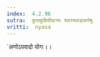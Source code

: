 ```yaml
---
index:  4.2.96
sutra:  कुलकुक्षिग्रीवाभ्यः श्वास्यलङ्कारेषु
vritti:  nyasa
---
```


`अणोऽपवादो योगः।।

